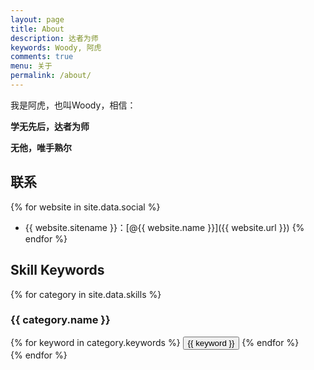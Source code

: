 ```yaml
---
layout: page
title: About
description: 达者为师
keywords: Woody, 阿虎
comments: true
menu: 关于
permalink: /about/
---
```


我是阿虎，也叫Woody，相信：

**学无先后，达者为师**

**无他，唯手熟尔**


## 联系

{% for website in site.data.social %}
* {{ website.sitename }}：[@{{ website.name }}]({{ website.url }})
{% endfor %}

## Skill Keywords

{% for category in site.data.skills %}
### {{ category.name }}
<div class="btn-inline">
{% for keyword in category.keywords %}
<button class="btn btn-outline" type="button">{{ keyword }}</button>
{% endfor %}
</div>
{% endfor %}
